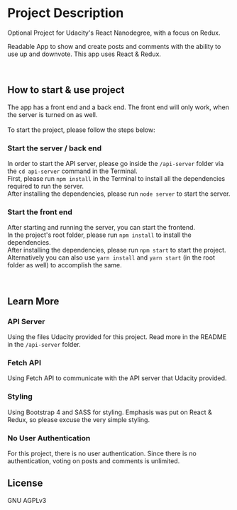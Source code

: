 # Project Description

Optional Project for Udacity's React Nanodegree, with a focus on Redux.

Readable App to show and create posts and comments with the ability to use up and downvote. This app uses React & Redux.

<br />

## How to start & use project

The app has a front end and a back end. The front end will only work, when the server is turned on as well. <br /><br />
To start the project, please follow the steps below:

### Start the server / back end

In order to start the API server, please go inside the `/api-server` folder via the `cd api-server` command in the Terminal. <br />
First, please run `npm install` in the Terminal to install all the dependencies required to run the server. <br />
After installing the dependencies, please run `node server` to start the server.

### Start the front end
After starting and running the server, you can start the frontend. <br />
In the project's root folder, please run `npm install` to install the dependencies.<br /> 
After installing the dependencies, please run `npm start` to start the project. <br />
Alternatively you can also use `yarn install` and `yarn start` (in the root folder as well) to accomplish the same. <br />

<br />

## Learn More

### API Server

Using the files Udacity provided for this project.
Read more in the README in the `/api-server` folder.

### Fetch API

Using Fetch API to communicate with the API server that Udacity provided.

### Styling

Using Bootstrap 4 and SASS for styling. Emphasis was put on React & Redux, so please excuse the very simple styling.


### No User Authentication

For this project, there is no user authentication. Since there is no authentication, voting on posts and comments is unlimited.


## License
GNU AGPLv3
